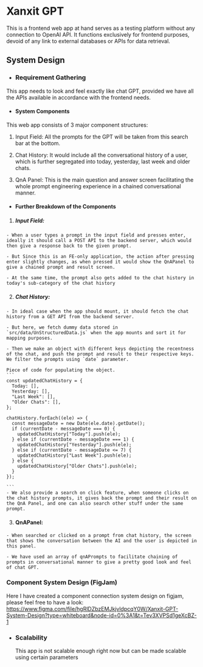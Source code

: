 # Xanxit GPT

This is a frontend web app at hand serves as a testing platform without any connection to OpenAI API. It functions exclusively for frontend purposes, devoid of any link to external databases or APIs for data retrieval.

## System Design

- ### Requirement Gathering

This app needs to look and feel exactly like chat GPT, provided we have all the APIs available in accordance with the frontend needs.

  - #### System Components
  
  This web app consists of 3 major component structures:
  1. Input Field: All the prompts for the GPT will be taken from this search bar at the bottom.

  2. Chat History: It would include all the conversational history of a user, which is further segregated into today, yesterday, last week and older chats.

  3. QnA Panel: This is the main question and answer screen facilitating the whole prompt engineering experience in a chained conversational manner.

  - #### Further Breakdown of the Components

  1. ##### Input Field: 
    - When a user types a prompt in the input field and presses enter, ideally it should call a POST API to the backend server, which would then give a response back to the given prompt.

    - But Since this is an FE-only application, the action after pressing enter slightly changes, as when pressed it would show the QnAPanel to give a chained prompt and result screen.

    - At the same time, the prompt also gets added to the chat history in today's sub-category of the chat history
  
  2. ##### Chat History:

    - In ideal case when the app should mount, it should fetch the chat history from a GET API from the backend server.

    - But here, we fetch dummy data stored in `src/data/UnStructuredData.js` when the app mounts and sort it for mapping purposes.
    
    - Then we make an object with different keys depicting the recentness of the chat, and push the prompt and result to their respective keys. We filter the prompts using `date` parameter.

    Piece of code for populating the object.
    ```
    const updatedChatHistory = {
      Today: [],
      Yesterday: [],
      "Last Week": [],
      "Older Chats": [],
    };

    chatHistory.forEach((ele) => {
      const messageDate = new Date(ele.date).getDate();
      if (currentDate - messageDate === 0) {
        updatedChatHistory["Today"].push(ele);
      } else if (currentDate - messageDate === 1) {
        updatedChatHistory["Yesterday"].push(ele);
      } else if (currentDate - messageDate <= 7) {
        updatedChatHistory["Last Week"].push(ele);
      } else {
        updatedChatHistory["Older Chats"].push(ele);
      }
    });
    
    ```
    - We also provide a search on click feature, when someone clicks on the chat history prompts, it gives back the prompt and their result on the QnA Panel, and one can also search other stuff under the same prompt.


  3. #### QnAPanel:

    - When searched or clicked on a prompt from chat history, the screen that shows the conversation between the AI and the user is depicted in this panel.

    - We have used an array of qnAPrompts to facilitate chaining of prompts in conversational manner to give a pretty good look and feel of chat GPT.

  ### Component System Design (FigJam)

  Here I have created a component connection system design on figjam, please feel free to have a look:
  https://www.figma.com/file/hgRlDZbzEMJkjvldpcqY0W/Xanxit-GPT-System-Design?type=whiteboard&node-id=0%3A1&t=Tev3XVPSd1geXcBZ-1

- ### Scalability

  This app is not scalable enough right now but can be made scalable using certain parameters
  
